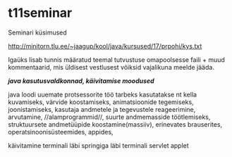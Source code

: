 # t11seminar

Seminari küsimused

http://minitorn.tlu.ee/~jaagup/kool/java/kursused/17/prpohi/kys.txt

Igaüks lisab tunnis määratud teemal tutvustuse omapoolsesse faili + muud kommentaarid, mis üldisest vestlusest võiksid vajalikuna meelde jääda.

***java kasutusvaldkonnad, käivitamise moodused***

java loodi uuemate protsessorite töö tarbeks
kasutatakse nt kella kuvamiseks, värvide koostamiseks, animatsioonide tegemiseks,
joonistamiseks, kasutaja andmetele ja tegevustele reageerimine, arvutamine,
//alamprogrammid//, suurte andmemasside töötlemiseks, struktuursete andmetüüpide koostamine(massiiv),
erinevates brauserites, operatsinoonisüsteemides, appides,
 

käivitamine
terminali läbi
springiga läbi terminali
servlet
applet
